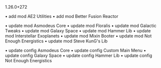1.26.0+272

• add mod AE2 Utilities
• add mod Better Fusion Reactor

• update mod Asmodeus Core
• update mod Floralis
• update mod Galactic Tweaks
• update mod Galaxy Space
• update mod Hammer Lib
• update mod Interstellar Exoplanets
• update mod Mixin Booter
• update mod Not Enough Energistics
• update mod Steve KunG's Lib

• update config Asmodeus Core
• update config Custom Main Menu
• update config Galaxy Space
• update config Hammer Lib
• update config Not Enough Energistics
